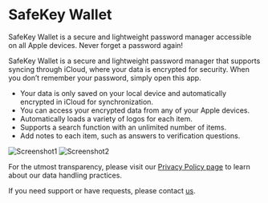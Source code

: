 # SafeKey Wallet

SafeKey Wallet is a secure and lightweight password manager accessible on all Apple devices. Never forget a password again!

SafeKey Wallet is a secure and lightweight password manager that supports syncing through iCloud, where your data is encrypted for security. When you don’t remember your password, simply open this app.

* Your data is only saved on your local device and automatically encrypted in iCloud for synchronization.
* You can access your encrypted data from any of your Apple devices.
* Automatically loads a variety of logos for each item.
* Supports a search function with an unlimited number of items.
* Add notes to each item, such as answers to verification questions.

![Screenshot1](https://elibooklover.github.io/SafeKey/Screenshot1.png) 
![Screenshot2](https://elibooklover.github.io/SafeKey/Screenshot2.png) 

For the utmost transparency, please visit our [Privacy Policy page](privacy.md) to learn about our data handling practices.

If you need support or have requests, please contact [us](mailto:elibooklover@gmail.com).
